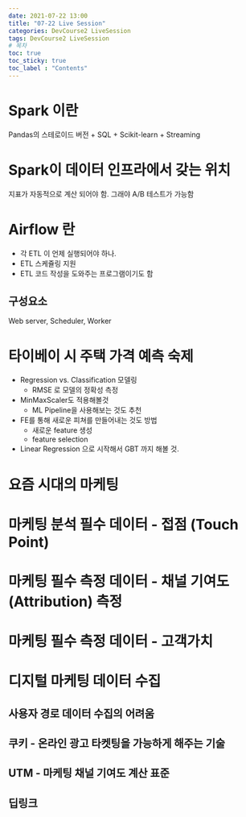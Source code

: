 ```yaml
---
date: 2021-07-22 13:00
title: "07-22 Live Session"
categories: DevCourse2 LiveSession
tags: DevCourse2 LiveSession
# 목차
toc: true  
toc_sticky: true 
toc_label : "Contents"
---
```


# Spark 이란
Pandas의 스테로이드 버전 + SQL + Scikit-learn + Streaming  

# Spark이 데이터 인프라에서 갖는 위치
지표가 자동적으로 계산 되어야 함. 그래야 A/B 테스트가 가능함

# Airflow 란
- 각 ETL 이 언제 실행되어야 하나.
- ETL 스케쥴링 지원
- ETL 코드 작성을 도와주는 프로그램이기도 함


## 구성요소
Web server, Scheduler, Worker

# 타이베이 시 주택 가격 예측 숙제
- Regression vs. Classification 모델링
  - RMSE 로 모델의 정확성 측정
- MinMaxScaler도 적용해볼것
  - ML Pipeline을 사용해보는 것도 추천
- FE를 통해 새로운 피쳐를 만들어내는 것도 방법
  - 새로운 feature 생성
  - feature selection
- Linear Regression 으로 시작해서 GBT 까지 해볼 것.

# 요즘 시대의 마케팅


# 마케팅 분석 필수 데이터 - 접점 (Touch Point)



# 마케팅 필수 측정 데이터 - 채널 기여도 (Attribution) 측정



# 마케팅 필수 측정 데이터 - 고객가치



# 디지털 마케팅 데이터 수집
## 사용자 경로 데이터 수집의 어려움
## 쿠키 - 온라인 광고 타켓팅을 가능하게 해주는 기술
## UTM - 마케팅 채널 기여도 계산 표준
## 딥링크

